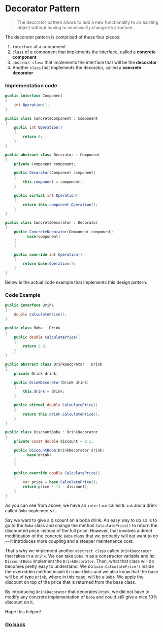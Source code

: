 # Decorator Pattern

> The decorator pattern allows to add a new functionality to an existing object without having to necessarily change its structure.

The decorator pattern is comprised of these four pieces:

1. `interface` of a component
2. `class` of a component that implements the interface, called a **concrete component**
3. `abstract class` that implements the interface that will be the **decorator**
4. Another `class` that implements the decorator, called a **concrete decorator**

### Implementation code

```c#
public interface Component
{
    int Operation();
}

public class ConcreteComponent : Component
{
    public int Operation()
    {
        return 0;
    }
}

public abstract class Decorator : Component
{
    private Component component;

    public Decorator(Component component)
    {
        this.component = component;
    }

    public virtual int Operation()
    {
        return this.component.Operation();
    }
}

public class ConcreteDecorator : Decorator
{
    public ConcreteDecorator(Component component)
        : base(component)
    {
    }

    public override int Operation()
    {
        return base.Operation();
    }
}
```

Below is the actual code example that implements this design pattern.

### Code Example

```c#
public interface Drink
{
    double CalculatePrice();
}

public class Boba : Drink
{
    public double CalculatePrice()
    {
        return 5.0;
    }
}

public abstract class DrinkDecorator : Drink
{
    private Drink drink;

    public DrinkDecorator(Drink drink)
    {
        this.drink = drink;
    }

    public virtual double CalculatePrice()
    {
        return this.drink.CalculatePrice();
    }
}

public class DiscountBoba : DrinkDecorator
{
    private const double discount = 0.1;

    public DiscountBoba(DrinkDecorator drink)
        : base(drink)
    {
    }

    public override double CalculatePrice()
    {
        var price = base.CalculatePrice();
        return price * (1 - discount);
    }
}
```

As you can see from above, we have an `interface` called `Drink` and a drink called `Boba` implements it.

Say we want to give a discount on a boba drink. An easy way to do so is to go to the `Boba` class and change the method `CalculatePrice()` to return the discounted price instead of the full price. However, that involves a direct modification of the concrete `Boba` class that we probably will not want to do -- it introduces more coupling and a steeper maintenance cost.

That's why we implement another `abstract class` called `DrinkDecorator` that takes in a `Drink`. We can take `Boba` in as a constructor variable and let `DiscountBoba` implement the `DrinkDecorator`. Then, what that class will do becomes pretty easy to understand. We do `base.CalculatePrice()` inside the overridden method inside `DiscountBoba` and we also know that the base will be of type `Drink`, where in this case, will be a `Boba`. We apply the discount on top of the price that is returned from the base class.

By introducing `DrinkDecorator` that decorates `Drink`, we did not have to modify any concrete implementation of `Boba` and could still give a nice 10% discount on it.

Hope this helped!

### [Go back](https://www.skylar.page)